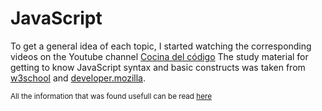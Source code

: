 # JavaScript

To get a general idea of each topic, I started watching the corresponding videos on the Youtube channel [Cocina del código](https://www.youtube.com/c/LaCocinadelC%C3%B3digo)
The study material for getting to know JavaScript syntax and basic constructs was taken from [w3school](https://www.w3schools.com/js/default.asp) and [developer.mozilla](https://developer.mozilla.org/en-US/docs/Learn/Getting_started_with_the_web/JavaScript_basics).


<sub>All the information that was found usefull can be read [here](https://docs.google.com/document/d/1JkghbRDEKanaiZg2oTLlZaMN-Hyxu2ABhPuH6EOnFEg/edit?usp=sharing)</sub>

